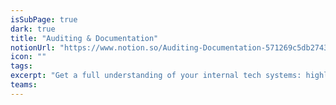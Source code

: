 ```yaml
---
isSubPage: true
dark: true
title: "Auditing & Documentation"
notionUrl: "https://www.notion.so/Auditing-Documentation-571269c5db2743209a150ffe82c03fc8"
icon: ""
tags: 
excerpt: "Get a full understanding of your internal tech systems: highlight problems, security holes and areas that could be improved."
teams: 
---
```

